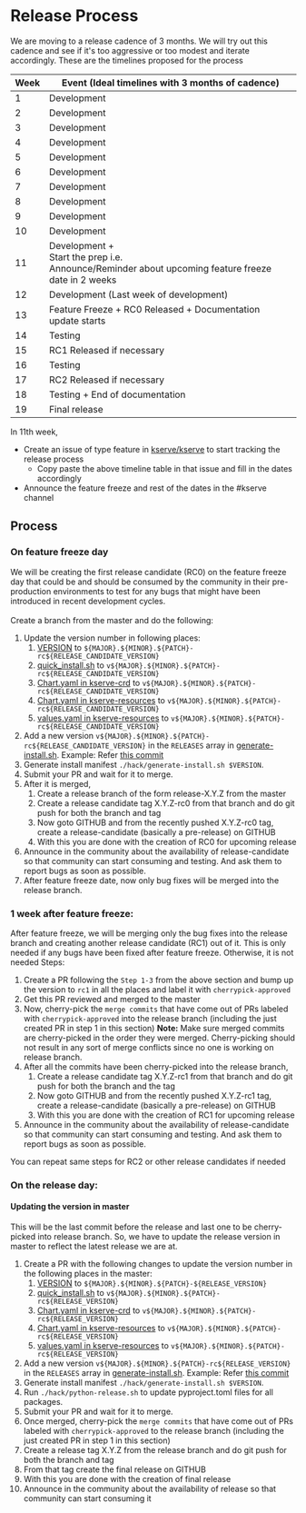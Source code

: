 # Release Process

We are moving to a release cadence of 3 months. We will try out this cadence and see if it's too aggressive or too modest and iterate accordingly.
These are the timelines proposed for the process

| Week | Event (Ideal timelines with 3 months of cadence)                                                        |
| ---- | ------------------------------------------------------------------------------------------------------- |
| 1    | Development                                                                                             |
| 2    | Development                                                                                             |
| 3    | Development                                                                                             |
| 4    | Development                                                                                             |
| 5    | Development                                                                                             |
| 6    | Development                                                                                             |
| 7    | Development                                                                                             |
| 8    | Development                                                                                             |
| 9    | Development                                                                                             |
| 10   | Development                                                                                             |
| 11   | Development +<br>Start the prep i.e.<br>Announce/Reminder about upcoming feature freeze date in 2 weeks |
| 12   | Development (Last week of development)                                                                  |
| 13   | Feature Freeze + RC0 Released + Documentation update starts                                             |
| 14   | Testing                                                                                                 |
| 15   | RC1 Released if necessary                                                                               |
| 16   | Testing                                                                                                 |
| 17   | RC2 Released if necessary                                                                               |
| 18   | Testing + End of documentation                                                                          |
| 19   | Final release                                                                                           |




In 11th week,
- Create an issue of type feature in [kserve/kserve](https://github.com/kserve/kserve) to start tracking the release process
    - Copy paste the above timeline table in that issue and fill in the dates accordingly
- Announce the feature freeze and rest of the dates in the #kserve channel


## Process
### On feature freeze day
We will be creating the first release candidate (RC0) on the feature freeze day that could be and should be consumed by the community in their pre-production environments to test for any
bugs that might have been introduced in recent development cycles.</br></br>
Create a branch from the master and do the following:
1. Update the version number in following places:
    1. [VERSION](../python/VERSION) to `${MAJOR}.${MINOR}.${PATCH}-rc${RELEASE_CANDIDATE_VERSION}`
    2. [quick_install.sh](../hack/quick_install.sh#L35) to `v${MAJOR}.${MINOR}.${PATCH}-rc${RELEASE_CANDIDATE_VERSION}`
    3. [Chart.yaml in kserve-crd](../charts/kserve-crd/Chart.yaml#L3) to `v${MAJOR}.${MINOR}.${PATCH}-rc${RELEASE_CANDIDATE_VERSION}`
    4. [Chart.yaml in kserve-resources](../charts/kserve-resources/Chart.yaml#L3) to `v${MAJOR}.${MINOR}.${PATCH}-rc${RELEASE_CANDIDATE_VERSION}`
    5. [values.yaml in kserve-resources](../charts/kserve-resources/values.yaml#L2) to `v${MAJOR}.${MINOR}.${PATCH}-rc${RELEASE_CANDIDATE_VERSION}`
2. Add a new version `v${MAJOR}.${MINOR}.${PATCH}-rc${RELEASE_CANDIDATE_VERSION}` in the `RELEASES` array in [generate-install.sh](../hack/generate-install.sh). Example: Refer [this commit](https://github.com/rachitchauhan43/kserve/commit/6e9bd24ea137a3619da3297b4ff000379f7b2b38#diff-5f8f3e3a8ca601067664c7bf00c05aa2290a6ba625312754856ec873b840b6dbR42)
3. Generate install manifest `./hack/generate-install.sh $VERSION`.
4. Submit your PR and wait for it to merge.
5. After it is merged,
    1. Create a release branch of the form release-X.Y.Z from the master 
    2. Create a release candidate tag X.Y.Z-rc0 from that branch and do git push for both the branch and tag
    3. Now goto GITHUB and from the recently pushed X.Y.Z-rc0 tag, create a release-candidate (basically a pre-release) on GITHUB
    4. With this you are done with the creation of RC0 for upcoming release
6. Announce in the community about the availability of release-candidate so that community can start consuming and testing. And ask them to report bugs as soon as possible.
7. After feature freeze date, now only bug fixes will be merged into the release branch.

### 1 week after feature freeze:
After feature freeze, we will be merging only the bug fixes into the release branch and creating another release candidate (RC1) out of it.
This is only needed if any bugs have been fixed after feature freeze. Otherwise, it is not needed
Steps:
1. Create a PR following the `Step 1-3` from the above section and bump up the version to `rc1` in all the places and label it with `cherrypick-approved`
2. Get this PR reviewed and merged to the master
3. Now, cherry-pick the `merge commits` that have come out of PRs labeled with `cherrypick-approved` into the release branch (including the just created PR in step 1 in this section)
**Note:** Make sure merged commits are cherry-picked in the order they were merged. Cherry-picking should not result in any sort of merge conflicts since no one is working on release branch.
4. After all the commits have been cherry-picked into the release branch,
   1. Create a release candidate tag X.Y.Z-rc1 from that branch and do git push for both the branch and the tag
   2. Now goto GITHUB and from the recently pushed X.Y.Z-rc1 tag, create a release-candidate (basically a pre-release) on GITHUB
   3. With this you are done with the creation of RC1 for upcoming release
5. Announce in the community about the availability of release-candidate so that community can start consuming and testing. And ask them to report bugs as soon as possible.

You can repeat same steps for RC2 or other release candidates if needed

### On the release day:

#### Updating the version in master 
This will be the last commit before the release and last one to be cherry-picked into release branch. So, we have to update the release version in master to reflect the latest release we are at.  
1. Create a PR with the following changes to update the version number in the following places in the master:
   1. [VERSION](../python/VERSION) to `${MAJOR}.${MINOR}.${PATCH}-${RELEASE_VERSION}`
   2. [quick_install.sh](../hack/quick_install.sh#L36) to `v${MAJOR}.${MINOR}.${PATCH}-rc${RELEASE_VERSION}`
   3. [Chart.yaml in kserve-crd](../charts/kserve-crd/Chart.yaml#L3) to `v${MAJOR}.${MINOR}.${PATCH}-rc${RELEASE_VERSION}`
   4. [Chart.yaml in kserve-resources](../charts/kserve-resources/Chart.yaml#L3) to `v${MAJOR}.${MINOR}.${PATCH}-rc${RELEASE_VERSION}`
   5. [values.yaml in kserve-resources](../charts/kserve-resources/values.yaml#L2) to `v${MAJOR}.${MINOR}.${PATCH}-rc${RELEASE_VERSION}`
2. Add a new version `v${MAJOR}.${MINOR}.${PATCH}-rc${RELEASE_VERSION}` in the `RELEASES` array in [generate-install.sh](../hack/generate-install.sh). Example: Refer [this commit](https://github.com/rachitchauhan43/kserve/commit/6e9bd24ea137a3619da3297b4ff000379f7b2b38#diff-5f8f3e3a8ca601067664c7bf00c05aa2290a6ba625312754856ec873b840b6dbR42)
3. Generate install manifest `./hack/generate-install.sh $VERSION`.
4. Run `./hack/python-release.sh` to update pyproject.toml files for all packages. 
5. Submit your PR and wait for it to merge.
6. Once merged, cherry-pick the `merge commits` that have come out of PRs labeled with `cherrypick-approved` to the release branch (including the just created PR in step 1 in this section)
7. Create a release  tag X.Y.Z from the release branch and do git push for both the branch and tag
8. From that tag create the final release on GITHUB
9. With this you are done with the creation of final release
10. Announce in the community about the availability of release so that community can start consuming it



